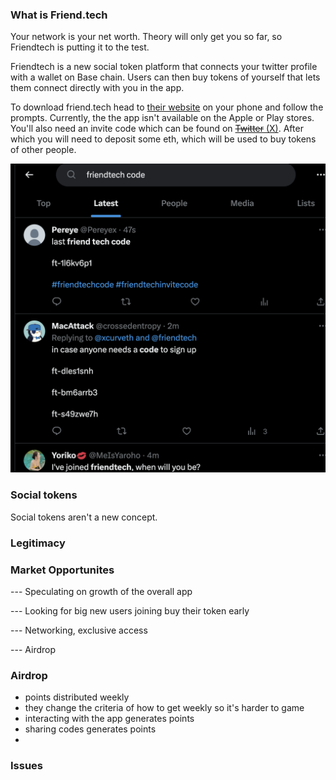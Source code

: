 
### What is Friend.tech

Your network is your net worth. Theory will only get you so far, so Friendtech is putting it to the test.

Friendtech is a new social token platform that connects your twitter profile with a wallet on Base chain. Users can then buy tokens of yourself that lets them connect directly with you in the app.

To download friend.tech head to [their website](https://www.friend.tech/) on your phone and follow the prompts. Currently, the the app isn't available on the Apple or Play stores. You'll also need an invite code which can be found on [~~Twitter~~ (X)](https://twitter.com/search?q=friendtech%20code&src=typed_query&f=live). After which you will need to deposit some eth, which will be used to buy tokens of other people.

![Friend.tech codes](p1.png)

### Social tokens

Social tokens aren't a new concept.

### Legitimacy

### Market Opportunites

--- Speculating on growth of the overall app

--- Looking for big new users joining buy their token early

--- Networking, exclusive access

--- Airdrop

### Airdrop

- points distributed weekly
- they change the criteria of how to get weekly so it's harder to game
- interacting with the app generates points
- sharing codes generates points
- 



### Issues